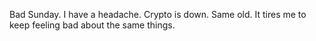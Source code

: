 Bad Sunday. I have a headache. Crypto is down. Same old. It tires me to keep feeling bad about the same things.
